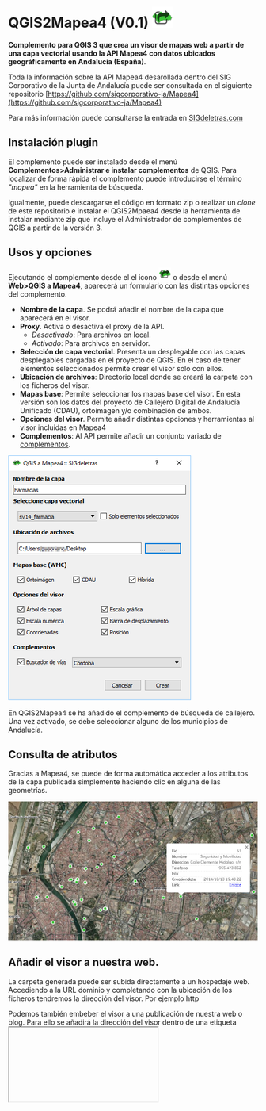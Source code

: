 # QGIS2Mapea4 (V0.1) <img src="icon.png" height="42" width="42">

**Complemento para QGIS 3 que crea un visor de mapas web a partir de una capa vectorial usando la API Mapea4 con datos ubicados geográficamente en Andalucia (España)**.

Toda la información sobre la API Mapea4 desarollada dentro del SIG Corporativo de la Junta de Andalucía puede ser consultada en el siguiente repositorio [https://github.com/sigcorporativo-ja/Mapea4](https://github.com/sigcorporativo-ja/Mapea4)

Para más información puede consultarse la entrada en [SIGdeletras.com](http://www.sigdeletras.com/2017/blog/plugin-de-qgis-para-descarga-de-datos-catastrales-inspire/)

## Instalación plugin

El complemento puede ser instalado desde el menú <b>Complementos>Administrar e instalar complementos</b> de QGIS. Para localizar de forma rápida el complemento puede introducirse el término <i>"mapea"</i> en la herramienta de búsqueda.

Igualmente, puede descargarse el código en formato zip o realizar un *clone* de este repositorio e instalar el QGIS2Mpaea4 desde la herramienta de instalar mediante zip que incluye el Administrador de complementos de QGIS a partir de la versión 3.

## Usos y opciones

Ejecutando el complemento desde el el icono <img src="icon.png" height="25" width="25"> o desde el menú **Web>QGIS a Mapea4**, aparecerá un formulario con las distintas opciones del complemento.

- **Nombre de la capa**. Se podrá añadir el nombre de la capa que aparecerá en el visor.
- **Proxy**. Activa o desactiva el proxy de la API. 
	- *Desactivado*: Para archivos en local.
	- *Activado*: Para archivos en servidor.
- **Selección de capa vectorial**. Presenta un desplegable con las capas desplegables cargadas en el proyecto de QGIS. En el caso de tener elementos seleccionados permite crear el visor solo con ellos.
- **Ubicación de archivos**: Directorio local donde se creará la carpeta con los ficheros del visor.
- **Mapas base**: Permite seleccionar los mapas base del visor. En esta versión son los datos del proyecto de Callejero Digital de Andalucía Unificado (CDAU), ortoimagen y/o combinación de ambos.
- **Opciones del visor**. Permite añadir distintas opciones y herramientas al visor incluidas en Mapea4
- **Complementos**: Al API permite añadir un conjunto variado de [complementos](https://github.com/sigcorporativo-ja/Mapea4/wiki/Plugins). 

![Formulario](img/formulario.png)

En QGIS2Mapea4 se ha añadido el complemento de búsqueda de callejero. Una vez activado, se debe seleccionar alguno de los municipios de Andalucía.

## Consulta de atributos

Gracias a Mapea4, se puede de forma automática acceder a los atributos de la capa publicada simplemente haciendo clic en alguna de las geometrías.

![Formulario](img/info_popup.png)

## Añadir el visor a nuestra web.

La carpeta generada puede ser subida directamente a un hospedaje web. Accediendo a la URL dominio y completando con la ubicación de los ficheros tendremos la dirección del visor.  Por ejemplo http

Podemos también embeber el visor a una publicación de nuestra web o blog. Para ello se añadirá la dirección del visor dentro de una etiqueta <iframe> y los parámetros básicos para su configuración.

El código de ejemplos y el resultado lo tenéis a continuación.

	<iframe width="525" height="350" frameborder="0" scrolling="no" marginheight="0" marginwidth="0" 
	src=""> </iframe> 

## 2DO

- Seleccionar varias capas vectoriales
- Ampliar los complementos de Mapea4 a instalar
- Aplicación de simbilogías para mapas temáticos (coropletas, categorizados, cluster)
- Botón de descarga de capa y panel de información sobre la capa

## Changelog
- 02.07.2018 V0.1: Primera versión

